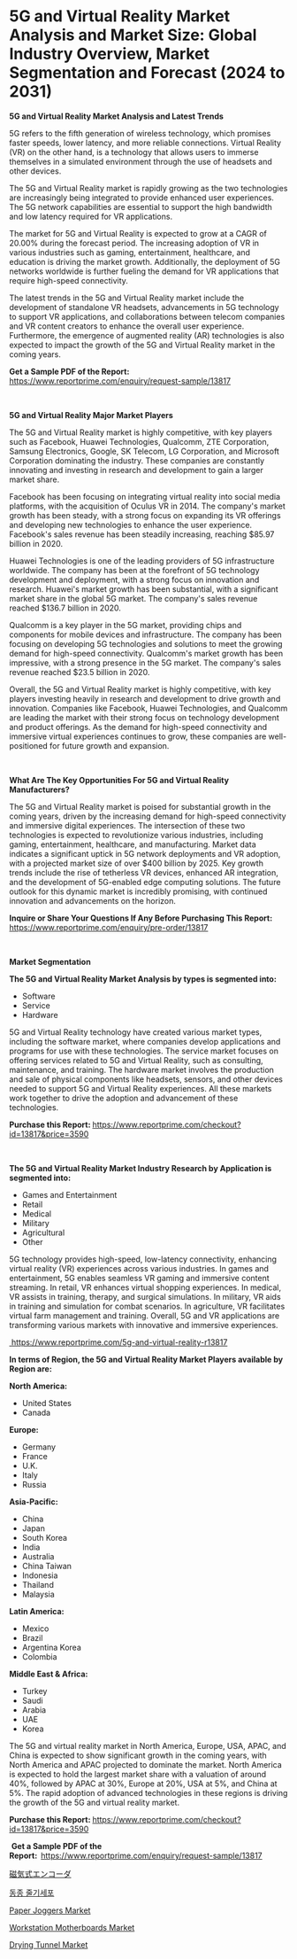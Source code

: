 <p><h1>5G and Virtual Reality Market Analysis and Market Size: Global Industry Overview, Market Segmentation and Forecast (2024 to 2031)</h1></p><p><strong>5G and Virtual Reality Market Analysis and Latest Trends</strong></p>
<p><p>5G refers to the fifth generation of wireless technology, which promises faster speeds, lower latency, and more reliable connections. Virtual Reality (VR) on the other hand, is a technology that allows users to immerse themselves in a simulated environment through the use of headsets and other devices.</p><p>The 5G and Virtual Reality market is rapidly growing as the two technologies are increasingly being integrated to provide enhanced user experiences. The 5G network capabilities are essential to support the high bandwidth and low latency required for VR applications.</p><p>The market for 5G and Virtual Reality is expected to grow at a CAGR of 20.00% during the forecast period. The increasing adoption of VR in various industries such as gaming, entertainment, healthcare, and education is driving the market growth. Additionally, the deployment of 5G networks worldwide is further fueling the demand for VR applications that require high-speed connectivity.</p><p>The latest trends in the 5G and Virtual Reality market include the development of standalone VR headsets, advancements in 5G technology to support VR applications, and collaborations between telecom companies and VR content creators to enhance the overall user experience. Furthermore, the emergence of augmented reality (AR) technologies is also expected to impact the growth of the 5G and Virtual Reality market in the coming years.</p></p>
<p><strong>Get a Sample PDF of the Report:&nbsp;</strong> <a href="https://www.reportprime.com/enquiry/request-sample/13817">https://www.reportprime.com/enquiry/request-sample/13817</a></p>
<p>&nbsp;</p>
<p><strong>5G and Virtual Reality Major Market Players</strong></p>
<p><p>The 5G and Virtual Reality market is highly competitive, with key players such as Facebook, Huawei Technologies, Qualcomm, ZTE Corporation, Samsung Electronics, Google, SK Telecom, LG Corporation, and Microsoft Corporation dominating the industry. These companies are constantly innovating and investing in research and development to gain a larger market share.</p><p>Facebook has been focusing on integrating virtual reality into social media platforms, with the acquisition of Oculus VR in 2014. The company's market growth has been steady, with a strong focus on expanding its VR offerings and developing new technologies to enhance the user experience. Facebook's sales revenue has been steadily increasing, reaching $85.97 billion in 2020.</p><p>Huawei Technologies is one of the leading providers of 5G infrastructure worldwide. The company has been at the forefront of 5G technology development and deployment, with a strong focus on innovation and research. Huawei's market growth has been substantial, with a significant market share in the global 5G market. The company's sales revenue reached $136.7 billion in 2020.</p><p>Qualcomm is a key player in the 5G market, providing chips and components for mobile devices and infrastructure. The company has been focusing on developing 5G technologies and solutions to meet the growing demand for high-speed connectivity. Qualcomm's market growth has been impressive, with a strong presence in the 5G market. The company's sales revenue reached $23.5 billion in 2020.</p><p>Overall, the 5G and Virtual Reality market is highly competitive, with key players investing heavily in research and development to drive growth and innovation. Companies like Facebook, Huawei Technologies, and Qualcomm are leading the market with their strong focus on technology development and product offerings. As the demand for high-speed connectivity and immersive virtual experiences continues to grow, these companies are well-positioned for future growth and expansion.</p></p>
<p>&nbsp;</p>
<p><strong>What Are The Key Opportunities For 5G and Virtual Reality Manufacturers?</strong></p>
<p><p>The 5G and Virtual Reality market is poised for substantial growth in the coming years, driven by the increasing demand for high-speed connectivity and immersive digital experiences. The intersection of these two technologies is expected to revolutionize various industries, including gaming, entertainment, healthcare, and manufacturing. Market data indicates a significant uptick in 5G network deployments and VR adoption, with a projected market size of over $400 billion by 2025. Key growth trends include the rise of tetherless VR devices, enhanced AR integration, and the development of 5G-enabled edge computing solutions. The future outlook for this dynamic market is incredibly promising, with continued innovation and advancements on the horizon.</p></p>
<p><strong>Inquire or Share Your Questions If Any Before Purchasing This Report:</strong> <a href="https://www.reportprime.com/enquiry/pre-order/13817">https://www.reportprime.com/enquiry/pre-order/13817</a></p>
<p>&nbsp;</p>
<p><strong>Market Segmentation</strong></p>
<p><strong>The 5G and Virtual Reality Market Analysis by types is segmented into:</strong></p>
<p><ul><li>Software</li><li>Service</li><li>Hardware</li></ul></p>
<p><p>5G and Virtual Reality technology have created various market types, including the software market, where companies develop applications and programs for use with these technologies. The service market focuses on offering services related to 5G and Virtual Reality, such as consulting, maintenance, and training. The hardware market involves the production and sale of physical components like headsets, sensors, and other devices needed to support 5G and Virtual Reality experiences. All these markets work together to drive the adoption and advancement of these technologies.</p></p>
<p><strong>Purchase this Report:&nbsp;</strong><a href="https://www.reportprime.com/checkout?id=13817&price=3590">https://www.reportprime.com/checkout?id=13817&price=3590</a></p>
<p>&nbsp;</p>
<p><strong>The 5G and Virtual Reality Market Industry Research by Application is segmented into:</strong></p>
<p><ul><li>Games and Entertainment</li><li>Retail</li><li>Medical</li><li>Military</li><li>Agricultural</li><li>Other</li></ul></p>
<p><p>5G technology provides high-speed, low-latency connectivity, enhancing virtual reality (VR) experiences across various industries. In games and entertainment, 5G enables seamless VR gaming and immersive content streaming. In retail, VR enhances virtual shopping experiences. In medical, VR assists in training, therapy, and surgical simulations. In military, VR aids in training and simulation for combat scenarios. In agriculture, VR facilitates virtual farm management and training. Overall, 5G and VR applications are transforming various markets with innovative and immersive experiences.</p></p>
<p><a href="https://www.reportprime.com/5g-and-virtual-reality-r13817">&nbsp;https://www.reportprime.com/5g-and-virtual-reality-r13817</a></p>
<p><strong>In terms of Region, the 5G and Virtual Reality Market Players available by Region are:</strong></p>
<p>
    <p> <strong> North America: </strong>
        <ul>
            <li>United States</li>
            <li>Canada</li>
        </ul>
        </p> 
    <p> <strong> Europe: </strong>
        <ul>
            <li>Germany</li>
            <li>France</li>
            <li>U.K.</li>
            <li>Italy</li>
            <li>Russia</li>
        </ul>
        </p> 
    <p> <strong> Asia-Pacific: </strong>
        <ul>
            <li>China</li>
            <li>Japan</li>
            <li>South Korea</li>
            <li>India</li>
            <li>Australia</li>
            <li>China Taiwan</li>
            <li>Indonesia</li>
            <li>Thailand</li>
            <li>Malaysia</li>
        </ul>
        </p> 
    <p> <strong> Latin America: </strong>
        <ul>
            <li>Mexico</li>
            <li>Brazil</li>
            <li>Argentina Korea</li>
            <li>Colombia</li>
        </ul>
        </p> 
    <p> <strong> Middle East & Africa: </strong>
        <ul>
            <li>Turkey</li>
            <li>Saudi</li>
            <li>Arabia</li>
            <li>UAE</li>
            <li>Korea</li>
        </ul>
    </p>
    </p>
<p><p>The 5G and virtual reality market in North America, Europe, USA, APAC, and China is expected to show significant growth in the coming years, with North America and APAC projected to dominate the market. North America is expected to hold the largest market share with a valuation of around 40%, followed by APAC at 30%, Europe at 20%, USA at 5%, and China at 5%. The rapid adoption of advanced technologies in these regions is driving the growth of the 5G and virtual reality market.</p></p>
<p><strong>Purchase this Report: </strong><a href="https://www.reportprime.com/checkout?id=13817&price=3590">https://www.reportprime.com/checkout?id=13817&price=3590</a></p>
<p>&nbsp;<strong>Get a Sample PDF of the Report:&nbsp;&nbsp;</strong><a href="https://www.reportprime.com/enquiry/request-sample/13817">https://www.reportprime.com/enquiry/request-sample/13817</a></p>
<p><strong></strong></p>
<p><p><a href="https://github.com/hwbcz413288296/Market-Research-Report-List-1/blob/main/221502024785.md">磁気式エンコーダ</a></p><p><a href="https://medium.com/@clairhane1954/2024%EB%85%84%EB%B6%80%ED%84%B0-2031%EB%85%84%EA%B9%8C%EC%A7%80%EC%9D%98-%EA%B8%B0%EA%B0%84%EC%97%90-%EB%8C%80%ED%95%9C-%EC%9D%B4%EC%A2%85%EC%84%B1-%EC%A4%84%EA%B8%B0-%EC%84%B8%ED%8F%AC-%EC%8B%9C%EC%9E%A5-%EB%B6%84%EC%84%9D-%EB%B0%8F-%ED%81%AC%EA%B8%B0-%EC%98%88%EC%B8%A1-af2a61a0094e">동종 줄기세포</a></p><p><a href="https://view.publitas.com/reportprime-1/paper-joggers-market-comprehensive-assessment-by-type-application-and-geography/">Paper Joggers Market</a></p><p><a href="https://lydian-appliance-61d.notion.site/Workstation-Motherboards-Market-Outlook-Industry-Overview-and-Forecast-2024-to-2031-67b95b1e1e2541b9b4ff718beb7135cc">Workstation Motherboards Market</a></p><p><a href="https://view.publitas.com/reportprime-1/drying-tunnel-market-size-market-outlook-and-market-forecast-2024-to-2031/">Drying Tunnel Market</a></p></p>